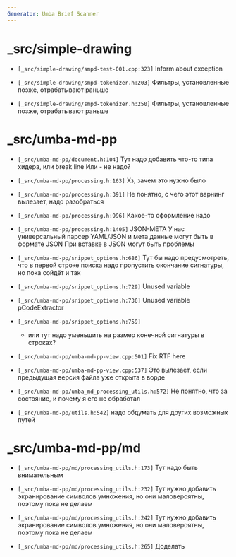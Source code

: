 ```yaml
---
Generator: Umba Brief Scanner
---
```


# _src/simple-drawing

- `[_src/simple-drawing/smpd-test-001.cpp:323]`
  Inform about exception

- `[_src/simple-drawing/smpd-tokenizer.h:203]`
  Фильтры, установленные позже, отрабатывают раньше

- `[_src/simple-drawing/smpd-tokenizer.h:250]`
  Фильтры, установленные позже, отрабатывают раньше



# _src/umba-md-pp

- `[_src/umba-md-pp/document.h:104]`
  Тут надо добавить что-то типа хидера, или break line Или - не надо?

- `[_src/umba-md-pp/processing.h:163]`
  Хз, зачем это нужно было

- `[_src/umba-md-pp/processing.h:391]`
  Не понятно, с чего этот варнинг вылезает, надо разобраться

- `[_src/umba-md-pp/processing.h:996]`
  Какое-то оформление надо

- `[_src/umba-md-pp/processing.h:1405]`
  JSON-META У нас универсальный парсер YAML/JSON и мета данные могут быть в
  формате JSON При вставке в JSON могут быть проблемы

- `[_src/umba-md-pp/snippet_options.h:686]`
  Тут бы надо предусмотреть, что в первой строке поиска надо пропустить окончание
  сигнатуры, но пока сойдёт и так

- `[_src/umba-md-pp/snippet_options.h:729]`
  Unused variable

- `[_src/umba-md-pp/snippet_options.h:736]`
  Unused variable pCodeExtractor

- `[_src/umba-md-pp/snippet_options.h:759]`
  - или тут надо уменьшить на размер конечной сигнатуры в строках?

- `[_src/umba-md-pp/umba-md-pp-view.cpp:501]`
  Fix RTF here

- `[_src/umba-md-pp/umba-md-pp-view.cpp:537]`
  Это вылезает, если предыдущая версия файла уже открыта в ворде

- `[_src/umba-md-pp/umba_md_processing_utils.h:572]`
  Не понятно, что за состояние, и почему я его не обработал

- `[_src/umba-md-pp/utils.h:542]`
  надо обдумать для других возможных путей



# _src/umba-md-pp/md

- `[_src/umba-md-pp/md/processing_utils.h:173]`
  Тут надо быть внимательным

- `[_src/umba-md-pp/md/processing_utils.h:232]`
  Тут нужно добавить экранирование символов умножения, но они маловероятны,
  поэтому пока не делаем

- `[_src/umba-md-pp/md/processing_utils.h:242]`
  Тут нужно добавить экранирование символов умножения, но они маловероятны,
  поэтому пока не делаем

- `[_src/umba-md-pp/md/processing_utils.h:265]`
  Доделать

